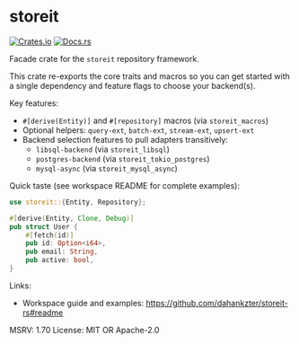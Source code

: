 # storeit

[![Crates.io](https://img.shields.io/crates/v/storeit.svg)](https://crates.io/crates/storeit)
[![Docs.rs](https://docs.rs/storeit/badge.svg)](https://docs.rs/storeit)

Facade crate for the `storeit` repository framework.

This crate re-exports the core traits and macros so you can get started with a single dependency and feature flags to choose your backend(s).

Key features:
- `#[derive(Entity)]` and `#[repository]` macros (via `storeit_macros`)
- Optional helpers: `query-ext`, `batch-ext`, `stream-ext`, `upsert-ext`
- Backend selection features to pull adapters transitively:
  - `libsql-backend` (via `storeit_libsql`)
  - `postgres-backend` (via `storeit_tokio_postgres`)
  - `mysql-async` (via `storeit_mysql_async`)

Quick taste (see workspace README for complete examples):
```rust
use storeit::{Entity, Repository};

#[derive(Entity, Clone, Debug)]
pub struct User {
    #[fetch(id)]
    pub id: Option<i64>,
    pub email: String,
    pub active: bool,
}
```

Links:
- Workspace guide and examples: https://github.com/dahankzter/storeit-rs#readme

MSRV: 1.70
License: MIT OR Apache-2.0
